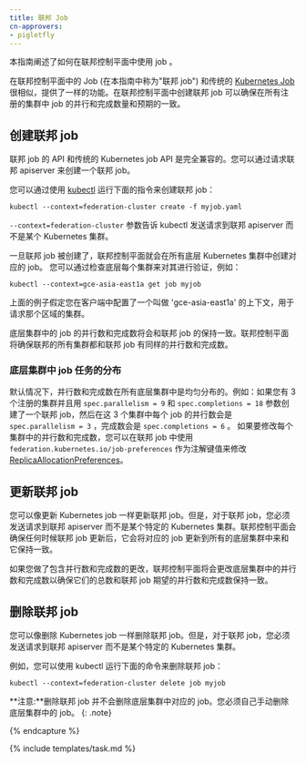 ```yaml
---
title: 联邦 Job
cn-approvers:
- pigletfly
---
```



本指南阐述了如何在联邦控制平面中使用 job 。

在联邦控制平面中的 Job (在本指南中称为"联邦 job") 和传统的 [Kubernetes Job](/docs/concepts/workloads/controllers/job/)很相似，提供了一样的功能。在联邦控制平面中创建联邦 job 可以确保在所有注册的集群中 job 的并行和完成数量和预期的一致。


## 创建联邦 job

联邦 job 的 API 和传统的 Kubernetes job API 是完全兼容的。您可以通过请求联邦 apiserver 来创建一个联邦 job。


您可以通过使用 [kubectl](/docs/user-guide/kubectl/) 运行下面的指令来创建联邦 job：

``` shell
kubectl --context=federation-cluster create -f myjob.yaml
```

`--context=federation-cluster` 参数告诉 kubectl 发送请求到联邦 apiserver 而不是某个 Kubernetes 集群。

一旦联邦 job 被创建了，联邦控制平面就会在所有底层 Kubernetes 集群中创建对应的 job。
您可以通过检查底层每个集群来对其进行验证，例如：

``` shell
kubectl --context=gce-asia-east1a get job myjob
```

上面的例子假定您在客户端中配置了一个叫做 'gce-asia-east1a' 的上下文，用于请求那个区域的集群。

底层集群中的 job 的并行数和完成数将会和联邦 job 的保持一致。联邦控制平面将确保联邦的所有集群都和联邦 job 有同样的并行数和完成数。


### 底层集群中 job 任务的分布

默认情况下，并行数和完成数在所有底层集群中是均匀分布的。例如：如果您有 3 个注册的集群并且用 `spec.parallelism = 9` 和 `spec.completions = 18` 参数创建了一个联邦 job，然后在这 3 个集群中每个 job 的并行数会是 `spec.parallelism = 3` ，完成数会是 `spec.completions = 6` 。
如果要修改每个集群中的并行数和完成数，您可以在联邦 job 中使用 `federation.kubernetes.io/job-preferences` 作为注解键值来修改 [ReplicaAllocationPreferences](https://github.com/kubernetes/federation/blob/{{page.githubbranch}}/apis/federation/types.go)。


## 更新联邦 job

您可以像更新 Kubernetes job 一样更新联邦 job。但是，对于联邦 job，您必须发送请求到联邦 apiserver 而不是某个特定的 Kubernetes 集群。联邦控制平面会确保任何时候联邦 job 更新后，它会将对应的 job 更新到所有的底层集群中来和它保持一致。

如果您做了包含并行数和完成数的更改，联邦控制平面将会更改底层集群中的并行数和完成数以确保它们的总数和联邦 job 期望的并行数和完成数保持一致。


## 删除联邦 job

您可以像删除 Kubernetes job 一样删除联邦 job。但是，对于联邦 job，您必须发送请求到联邦 apiserver 而不是某个特定的 Kubernetes 集群。

例如，您可以使用 kubectl 运行下面的命令来删除联邦 job：

```shell
kubectl --context=federation-cluster delete job myjob
```

**注意:**删除联邦 job 并不会删除底层集群中对应的 job。您必须自己手动删除底层集群中的 job。
{: .note}

{% endcapture %}

{% include templates/task.md %}
